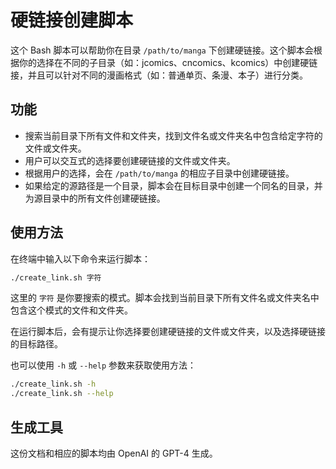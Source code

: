 # 硬链接创建脚本

这个 Bash 脚本可以帮助你在目录 `/path/to/manga` 下创建硬链接。这个脚本会根据你的选择在不同的子目录（如：jcomics、cncomics、kcomics）中创建硬链接，并且可以针对不同的漫画格式（如：普通单页、条漫、本子）进行分类。

## 功能

- 搜索当前目录下所有文件和文件夹，找到文件名或文件夹名中包含给定字符的文件或文件夹。
- 用户可以交互式的选择要创建硬链接的文件或文件夹。
- 根据用户的选择，会在 `/path/to/manga` 的相应子目录中创建硬链接。
- 如果给定的源路径是一个目录，脚本会在目标目录中创建一个同名的目录，并为源目录中的所有文件创建硬链接。

## 使用方法

在终端中输入以下命令来运行脚本：

```bash
./create_link.sh 字符
```

这里的 `字符` 是你要搜索的模式。脚本会找到当前目录下所有文件名或文件夹名中包含这个模式的文件和文件夹。

在运行脚本后，会有提示让你选择要创建硬链接的文件或文件夹，以及选择硬链接的目标路径。

也可以使用 `-h` 或 `--help` 参数来获取使用方法：

```bash
./create_link.sh -h
./create_link.sh --help
```

## 生成工具

这份文档和相应的脚本均由 OpenAI 的 GPT-4 生成。

